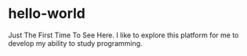 # hello-world
Just The First Time To See Here.
I like to explore this platform for me to develop my ability to study programming.

